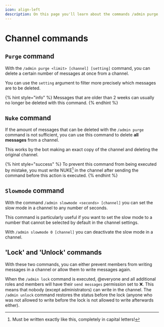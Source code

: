 ```yaml
---
icon: align-left
description: On this page you'll learn about the commands /admin purge, /admin nuke, /admin slowmode, /admin lock and /admin unlock.
---
```


# Channel commands

## `Purge` command

With the `/admin purge <limit> [channel] [setting]` command, you can delete a certain number of messages at once from a channel.

You can use the `setting` argument to filter more precisely which messages are to be deleted.

{% hint style="info" %}
Messages that are older than 2 weeks can usually no longer be deleted with this command.
{% endhint %}

## `Nuke` command

If the amount of messages that can be deleted with the `/admin purge` command is not sufficient, you can use this command to delete **all messages** from a channel.

This works by the bot making an exact copy of the channel and deleting the original channel.

{% hint style="success" %}
To prevent this command from being executed by mistake, you must write NUKE[^1] in the channel after sending the command before this action is executed.
{% endhint %}

## `Slowmode` command

With the command `/admin slowmode <seconds> [channel]` you can set the slow mode in a channel to any number of seconds.

This command is particularly useful if you want to set the slow mode to a number that cannot be selected by default in the channel settings.

With `/admin slowmode 0 [channel]` you can deactivate the slow mode in a channel.

## 'Lock' and 'Unlock' commands

With these two commands, you can either prevent members from writing messages in a channel or allow them to write messages again.

When the `/admin lock` command is executed, @everyone and all additional roles and members will have their `send messages` permission set to ❌. This means that nobody (except administrators) can write in the channel. The `/admin unlock` command restores the status before the lock (anyone who was not allowed to write before the lock is not allowed to write afterwards either).

[^1]: Must be written exactly like this, completely in capital letters!
